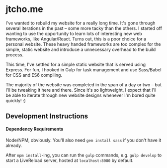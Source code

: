 jtcho.me
========

I've wanted to rebuild my website for a really long time. 
It's gone through several iterations in the past – some more tacky than the others.
I started off wanting to use the opportunity to learn lots of interesting new web frameworks, like Angular/React. 
Turns out, this is a poor choice for a personal website. These heavy handed frameworks are
too complex for the simple, static website and introduce a unnecessary overhead to the build process.

This time, I've settled for a simple static website that is served using Express. For fun, I hooked in Gulp for task management
and use Sass/Babel for CSS and ES6 compiling.

The majority of the website was completed in the span of a day or two – but I'll be tweaking it here and there.
Since it's so lightweight, I expect that I'll be able to iterate through new website designs whenever I'm bored
quite quickly! :)

## Development Instructions

#### Dependency Requirements

Node/NPM, obviously. You'll also need `gem install sass` if you don't have it already.

After `npm install`-ing, you can run the `gulp` commands, e.g. `gulp develop` to start a LiveReload server, hosted at `localhost:8080` by default.
